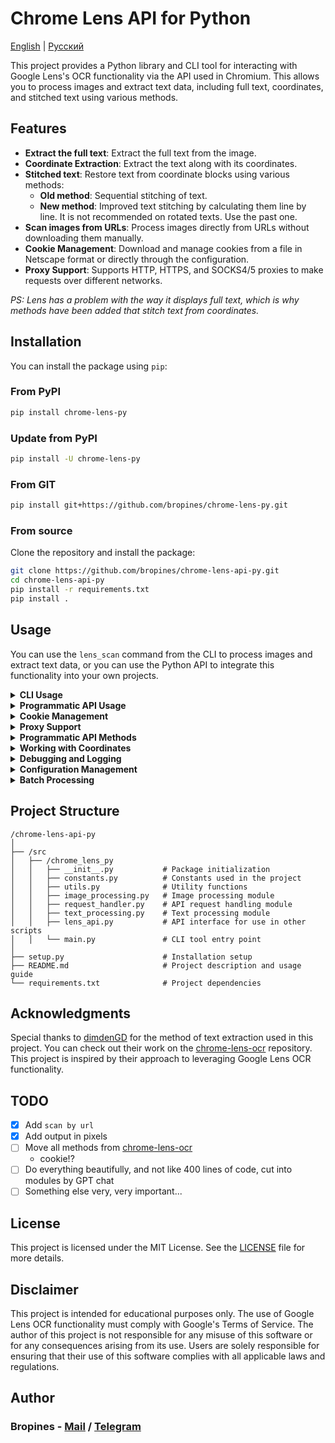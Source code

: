 # Chrome Lens API for Python

[English](/README.md) | [Русский](/README_RU.md)

This project provides a Python library and CLI tool for interacting with Google Lens's OCR functionality via the API used in Chromium. This allows you to process images and extract text data, including full text, coordinates, and stitched text using various methods.

## Features

- **Extract the full text**: Extract the full text from the image.
- **Coordinate Extraction**: Extract the text along with its coordinates.
- **Stitched text**: Restore text from coordinate blocks using various methods:
  - **Old method**: Sequential stitching of text.
  - **New method**: Improved text stitching by calculating them line by line. It is not recommended on rotated texts. Use the past one.
- **Scan images from URLs**: Process images directly from URLs without downloading them manually.
- **Cookie Management**: Download and manage cookies from a file in Netscape format or directly through the configuration.
- **Proxy Support**: Supports HTTP, HTTPS, and SOCKS4/5 proxies to make requests over different networks.

_PS: Lens has a problem with the way it displays full text, which is why methods have been added that stitch text from coordinates._

## Installation

You can install the package using `pip`:

### From PyPI

```bash
pip install chrome-lens-py
```

### Update from PyPI

```bash
pip install -U chrome-lens-py
```

### From GIT

```bash
pip install git+https://github.com/bropines/chrome-lens-py.git
```

### From source

Clone the repository and install the package:

```bash
git clone https://github.com/bropines/chrome-lens-api-py.git
cd chrome-lens-api-py
pip install -r requirements.txt
pip install .
```

## Usage

You can use the `lens_scan` command from the CLI to process images and extract text data, or you can use the Python API to integrate this functionality into your own projects.

<details>
  <summary><b>CLI Usage</b></summary>

```bash
lens_scan <image_source> <data_type>
```

- `<image_source>`: Path to the image file or URL.
- `<data_type>`: Type of data to extract (see below).

#### Data Types

- **all**: Get all data (full text, coordinates, and stitched text using both methods).
- **full_text_default**: Get only the default full text.
- **full_text_old_method**: Get stitched text using the old sequential method.
- **full_text_new_method**: Get stitched text using the new enhanced method.
- **coordinates**: Get text along with coordinates.

#### Examples

To extract text using the new method for stitching from a local file:

```bash
lens_scan path/to/image.jpg full_text_new_method
```

To extract text using the new method for stitching from a URL:

```bash
lens_scan https://example.com/image.jpg full_text_new_method
```

To get all available data from a local file:

```bash
lens_scan path/to/image.jpg all
```

To get all available data from a URL:

```bash
lens_scan https://example.com/image.jpg all
```

#### CLI Help

You can use the `-h` or `--help` option to display usage information:

```bash
lens_scan -h
```

</details>

<details>
  <summary><b>Programmatic API Usage</b></summary>

In addition to the CLI tool, this project provides a Python API that can be used in your scripts.

#### Basic Programmatic Usage

First, import the `LensAPI` class:

```python
from chrome_lens_py import LensAPI
```

#### Example Programmatic Usage

1. **Instantiate the API**:

   ```python
   api = LensAPI()
   ```
2. **Process an image**:

   - **Get all data from a local file**:

     ```python
     result = api.get_all_data('path/to/image.jpg')
     print(result)
     ```
   - **Get all data from a URL**:

     ```python
     result = api.get_all_data('https://example.com/image.jpg')
     print(result)
     ```
   - **Get the default full text from a local file**:

     ```python
     result = api.get_full_text('path/to/image.jpg')
     print(result)
     ```
   - **Get the default full text from a URL**:

     ```python
     result = api.get_full_text('https://example.com/image.jpg')
     print(result)
     ```
   - **Get stitched text using the old method from a local file**:

     ```python
     result = api.get_stitched_text_sequential('path/to/image.jpg')
     print(result)
     ```
   - **Get stitched text using the old method from a URL**:

     ```python
     result = api.get_stitched_text_sequential('https://example.com/image.jpg')
     print(result)
     ```
   - **Get stitched text using the new method from a local file**:

     ```python
     result = api.get_stitched_text_smart('path/to/image.jpg')
     print(result)
     ```
   - **Get stitched text using the new method from a URL**:

     ```python
     result = api.get_stitched_text_smart('https://example.com/image.jpg')
     print(result)
     ```
   - **Get text with coordinates from a local file**:

     ```python
     result = api.get_text_with_coordinates('path/to/image.jpg')
     print(result)
     ```
   - **Get text with coordinates from a URL**:

     ```python
     result = api.get_text_with_coordinates('https://example.com/image.jpg')
     print(result)
     ```

</details>

<details>
  <summary><b>Cookie Management</b></summary>

This project supports the management of cookies through various methods.

To receive cookies in Netscape format, you can use the following extensions:

- Chrome (Chromium): [Cookie Editor](https://chromewebstore.google.com/detail/cookie-editor/hlkenndednhfkekhgcdicdfddnkalmdm)
- Firefox: [Cookie Editor](https://addons.mozilla.org/ru/firefox/addon/cookie-editor/)

1. **Loading Cookies from a Netscape Format File**:

   * You can load cookies from a Netscape format file by specifying the file path.

   **Programmatic API**:

   ```python
   config = {
       'headers': {
           'cookie': '/path/to/cookie_file.txt'
       }
   }
   api = LensAPI(config=config)
   ```

   **CLI**:

   ```bash
   lens_scan path/to/image.jpg all -c /path/to/cookie_file.txt
   ```
2. **Passing Cookies Directly as a String**:

   * You can also pass cookies directly as a string in the configuration or via CLI.

   **Programmatic API**:

   ```python
   config = {
       'headers': {
           'cookie': '__Secure-ENID=17.SE=-dizH-; NID=511=---bcDwC4fo0--lgfi0n2-'
       }
   }
   api = LensAPI(config=config)
   ```

   or

   ```python
   config = {
       'headers': {
           'cookie': {
               '__Secure-ENID': {
                   'name': '__Secure-ENID',
                   'value': '',
                   'expires': 1756858205,
               },
               'NID': {
                   'name': 'NID',
                   'value': '517=4.......',
                   'expires': 1756858205,
               }
           }
       }
   }
   api = LensAPI(config=config)
   ```

</details>

<details>
  <summary><b>Proxy Support</b></summary>

You can make requests through a proxy server using the API or CLI. The library supports HTTP, HTTPS, and SOCKS4/5 proxies.

* **Set Proxy in API**:

  ```python
  config = {
      'proxy': 'socks5://127.0.0.1:2080'
  }
  api = LensAPI(config=config)
  ```
* **Set Proxy in CLI**:

  ```bash
  lens_scan path/to/image.jpg all -p socks5://127.0.0.1:2080
  ```

</details>

<details>
  <summary><b>Programmatic API Methods</b></summary>

- **`get_all_data(image_source)`**: Returns all available data for the given image source (file path or URL).
- **`get_full_text(image_source)`**: Returns only the full text from the image source.
- **`get_text_with_coordinates(image_source)`**: Returns text along with its coordinates in JSON format from the image source.
- **`get_stitched_text_smart(image_source)`**: Returns stitched text using the enhanced method from the image source.
- **`get_stitched_text_sequential(image_source)`**: Returns stitched text using the basic sequential method from the image source.

</details>

<details>
  <summary><b>Working with Coordinates</b></summary>

In our project, coordinates are used to define the position, size, and rotation of text on an image. Each text region is described by a set of values that help accurately determine where and how to display the text. Here's how these values are interpreted:

1. **Y Coordinate**: The first value in the coordinates array represents the vertical position of the top-left corner of the text region on the image. The value is expressed as a fraction of the image's total height, with `0.0` corresponding to the top edge and `1.0` to the bottom.

2. **X Coordinate**: The second value indicates the horizontal position of the top-left corner of the text region. The value is expressed as a fraction of the image's total width, where `0.0` corresponds to the left edge and `1.0` to the right.

3. **Width**: The third value represents the width of the text region as a fraction of the image's total width. This value determines how much horizontal space the text will occupy.

4. **Height**: The fourth value indicates the height of the text region as a fraction of the image's total height.

5. **Fifth Parameter**: In the current data, this parameter is always zero and appears to be unused. It might be reserved for future use or specific text modifications.

6. **Sixth Parameter**: Specifies the rotation angle of the text region in degrees. Positive values indicate clockwise rotation, while negative values indicate counterclockwise rotation.

Coordinates are measured from the top-left corner of the image. This means that `(0.0, 0.0)` corresponds to the very top-left corner of the image, while `(1.0, 1.0)` corresponds to the very bottom-right corner.

#### Example of Coordinate Usage

```json
{
    "text": "Sample text",
    "coordinates": [
        0.5,
        0.5,
        0.3,
        0.1,
        0,
        -45
    ]
}
```

In this example:

- `0.5` — Y coordinate (50% of the image height, text centered vertically).
- `0.5` — X coordinate (50% of the image width, text centered horizontally).
- `0.3` — width of the text region (30% of the image width).
- `0.1` — height of the text region (10% of the image height).
- `0` — not used, default value (possibly reserved for future use).
- `-45` — rotation angle of the text counterclockwise by 45 degrees.

These values are used to accurately place, scale, and display the text on the image.

#### **Using Coordinate Format**

You can choose the coordinate output format: percentages or pixels. By default, coordinates are output in percentages, but you can switch to pixels using the appropriate settings.

##### **In Console**

When using the command line, you can specify the coordinate format using the `--coordinate-format` flag. Acceptable values are `'percent'` or `'pixels'`.

**Usage Examples:**

- **Output coordinates in percentages (default):**

  ```bash
  lens_scan image.jpg coordinates
  ```

- **Output coordinates in pixels:**

  ```bash
  lens_scan image.jpg coordinates --coordinate-format=pixels
  ```

##### **In API**

When using the programmatic API, you can pass the `coordinate_format` parameter to the methods of the `LensAPI` class. Acceptable values are `'percent'` or `'pixels'`.

**Usage Example:**

```python
from lens_api import LensAPI

api = LensAPI()

# Path to the image
image_path = 'image.jpg'

# Get data with coordinates in pixels
result = api.get_all_data(image_path, coordinate_format='pixels')

print(result)
```

#### **Important**

- When selecting the `'pixels'` format, coordinates will be calculated relative to the **original dimensions** of the image, even if the image was resized for processing.
- If the format is not specified, coordinates are output in percentages by default.
- When working with pixel coordinates, ensure you use the original image for accurate placement of text regions.
</details>

<details>
  <summary><b>Debugging and Logging</b></summary>

When using the CLI tool `lens_scan`, you can control the logging level using the `--debug` flag. There are two levels available:

- `--debug=info`: Enables logging of informational messages, which include general information about the processing steps.
- `--debug=debug`: Enables detailed debugging messages, including verbose output and the saving of the raw response from the API to a file named `response_debug.txt` in the current directory.

**Example Usage:**

- To run with informational logging:

  ```bash
  lens_scan path/to/image.jpg all --debug=info
  ```

- To run with detailed debugging logging:

  ```bash
  lens_scan path/to/image.jpg all --debug=debug
  ```

When using `--debug=debug`, the library will save the raw response from the API to `response_debug.txt` in the current working directory. This can be useful for deep debugging and understanding the exact response from the API.

#### Programmatic Debugging

When using the API in your Python scripts, you can control the logging level by configuring the logging module and by passing the `logging_level` parameter when instantiating the `LensAPI` class.

**Example Usage:**

```python
import logging
from chrome_lens_py import LensAPI

# Configure logging
logging.basicConfig(level=logging.DEBUG)

# Instantiate the API with the desired logging level
api = LensAPI(logging_level=logging.DEBUG)

# Process an image
result = api.get_all_data('path/to/image.jpg')
print(result)
```

The `logging_level` parameter accepts standard logging levels from the `logging` module, such as `logging.INFO`, `logging.DEBUG`, etc.

When the logging level is set to `DEBUG`, the library will output detailed debugging information and save the raw API response to `response_debug.txt` in the current directory.

The `--debug-out` flag will allow you to specify the path where to save the response from the server, in the case of the debug level `DEBUG`. By default, it is saved, as described above, in the folder where the console is launched, that is, in `CWD`

#### Notes on Logging Levels

- **INFO** level: Provides general information about the process, such as when requests are sent and responses are received.
- **DEBUG** level: Provides detailed information useful for debugging, including internal state and saved responses.

</details>

<details> <summary><b>Configuration Management</b></summary>

### Configuration Priority

When running the CLI tool `lens_scan`, the application determines settings based on the following priority order (from highest to lowest):

1. **Command-line arguments (CLI)**: Options specified directly when running the command have the highest priority.
2. **Environment variables**: If a setting is not specified in the CLI, the application will check for corresponding environment variables.
3. **Configuration file**: If a setting is not found in the CLI arguments or environment variables, the application will look into the configuration file.
4. **Default values**: If a setting is not specified in any of the above, default values are used.

### Default Configuration File

* The default configuration file is located in the user's configuration directory, which varies by operating system:
    * **Windows**: `C:\Users\<YourUserName>\.config\chrome-lens-py\config.json`
    * **Unix/Linux**: `/home/<YourUserName>/.config/chrome-lens-py/config.json`
    * **macOS**: `/Users/<YourUserName>/Library/Application Support/chrome-lens-py/config.json`

### Specifying a Custom Configuration File

* You can specify a custom configuration file using the `--config-file` flag:
    
    ```bash
    lens_scan --config-file path/to/your/config.json <image_source> <data_type>
    ```
    
* When a custom configuration file is specified, it is treated as read-only and will not be modified by the application.
    

### Configuration Settings

The configuration file is a JSON file that can include the following settings:

* **`proxy`**: Specify a proxy server to route requests.
    
    ```json
    {
      "proxy": "socks5://username:password@proxy.example.com:1080"
    }
    ```
    
* **`cookies`**: Specify cookies to use with requests. This can be a path to a cookies file or a cookie string.
    
    ```json
    {
      "cookies": "path/to/your/cookie_file.txt"
    }
    ```
    
    or
    
    ```json
    {
      "cookies": "__Secure-ENID=17.SE=-dizH-; NID=511=---bcDwC4fo0--lgfi0n2-"
    }
    ```
    
* **`coordinate_format`**: Set the format of output coordinates. Acceptable values are `"percent"` or `"pixels"`.
    
    ```json
    {
      "coordinate_format": "pixels"
    }
    ```
    
* **`debug`**: Set the logging level. Acceptable values are `"info"` or `"debug"`.
    
    ```json
    {
      "debug": "debug"
    }
    ```
* **`data_type`**: Set the type of [output data](#data-types).

  ```json
  {
    "data_type": "all"
  }

### Complete Example Configuration File

Here is an example of a configuration file that includes all possible configuration parameters:

```json
{
  "proxy": "socks5://username:password@proxy.example.com:1080",
  "cookies": "path/to/your/cookie_file.txt",
  "coordinate_format": "pixels",
  "debug": "debug"
}
```

### Updating the Configuration File

* To update the default configuration file with new settings from the CLI, use the `-uc` or `--update-config` flag.
    
    ```bash
    lens_scan <image_source> <data_type> [options] -uc
    ```
    
* **Note**: The configuration file will only be updated if it's the default configuration file (i.e., not specified via `--config-file`).
    
* Only specific settings will be updated:
    
    * **Settings that can be updated**:
        
        * `coordinate_format`
        * `debug`
        * `data_type`
    * **Settings that will **not** be updated**:
        
        * `proxy`
        * `cookies`
        * `image_source`

* This allows you to persist certain settings across runs without affecting critical configurations like proxy settings or cookies.
    

### Example Usage

* **Updating the coordinate format in the default configuration file**:
    
    ```bash
    lens_scan path/to/image.jpg all --coordinate-format=pixels -uc
    ```
    
    * This command will set the coordinate format to pixels for the current run and update the default configuration file so that future runs will also use pixels as the coordinate format.
* **Using a proxy without updating the configuration file**:
    
    ```bash
    lens_scan path/to/image.jpg all -p socks5://127.0.0.1:2080
    ```
    
    * The proxy setting will be used for this run but will not be saved to the configuration file.
* **Specifying a custom configuration file (read-only)**:
    
    ```bash
    lens_scan --config-file path/to/config.json path/to/image.jpg all
    ```
    
    * The application will use settings from the specified configuration file but will not modify it, even if the `-uc` flag is used.

### Environment Variables

You can also specify settings via environment variables:

* **`LENS_SCAN_PROXY`**: Set the proxy server.
    
    ```bash
    export LENS_SCAN_PROXY="socks5://username:password@proxy.example.com:1080"
    ```
    
* **`LENS_SCAN_COOKIES`**: Provide cookies.
    
    ```bash
    export LENS_SCAN_COOKIES="__Secure-ENID=17.SE=-dizH-; NID=511=---"
    ```
    
* **`LENS_SCAN_CONFIG_PATH`**: Specify a custom configuration file.
    
    ```bash
    export LENS_SCAN_CONFIG_PATH="path/to/your/config.json"
    ```

</details>

<details> 
<summary><b>Batch Processing</b></summary>

### Batch Processing of Multiple Images

This project supports batch processing of images when a directory path is provided instead of a single image file. The application will process all image files in the specified directory.

#### CLI Usage

To perform batch processing via the command line, simply provide the path to the directory containing the images instead of a single image file.

```bash
lens_scan path/to/directory <data_type> [options]
```

* **`path/to/directory`**: Path to the directory containing image files.
* **`<data_type>`**: Type of data to extract (e.g., `all`, `full_text_default`, etc.).
* **`[options]`**: Additional options such as `--out-txt`.

**Example:**

```bash
lens_scan /path/to/images all --out-txt=per_file
```

#### Output Options with `--out-txt`

The `--out-txt` flag allows you to control how the output is saved when processing multiple images:

* **`--out-txt=per_file`**: Outputs each result to a separate text file based on the image name within the same directory.
* **`--out-txt=filename.txt`**: Outputs all results into a single text file with the specified name within the same directory.
* **No `--out-txt` flag**: By default, all results are saved into a file named `output.txt` within the same directory.

**Examples:**

1. **Output to Separate Files Per Image:**
    
    ```bash
    lens_scan /path/to/images all --out-txt=per_file
    ```
    
    This command processes all images in `/path/to/images` and saves each result to a separate text file named after the image (e.g., `image1.txt`, `image2.txt`).
    
2. **Output All Results to a Single File:**
    
    ```bash
    lens_scan /path/to/images all --out-txt=results.txt
    ```
    
    This command processes all images and saves all results into `results.txt` within the same directory.
    
3. **Default Output (output.txt):**
    
    ```bash
    lens_scan /path/to/images all
    ```
    
    Without specifying `--out-txt`, the results are saved into `output.txt` within the same directory.
    

#### Output Format

When outputting to a single file (default behavior or when specifying a filename with `--out-txt`), the format of the output file is:

```plaintext
#filename1.jpg
Extracted text from filename1.jpg

#filename2.png
Extracted text from filename2.png

...
```

Each image's extracted text is prefixed with a `#` followed by the filename, and the text retains the original formatting, including newline characters.

#### Sleep Time Between Requests

To avoid overwhelming the API and to comply with rate limiting policies, the library introduces a delay between processing each image. By default, this sleep time is set to 1000 milliseconds (1 second). You can adjust this delay using the `-st` or `--sleep-time` flag, specifying the time in milliseconds.

**Example:**

```bash
lens_scan /path/to/images all -st 500
```

This command sets the sleep time to 500 milliseconds between processing each image.

#### Programmatic API Usage

You can also perform batch processing using the Python API by providing a directory path to the methods.

**Example:**

```python
from chrome_lens_py import LensAPI

api = LensAPI(sleep_time=500)  # Set sleep time to 500 milliseconds

# Path to the directory containing images
directory_path = '/path/to/images'

# Process the directory to extract full text from each image
results = api.get_full_text(directory_path)

# Iterate through the results
for filename, text in results.items():
    if 'error' in text:
        print(f"Error processing {filename}: {text['error']}")
    else:
        print(f"# {filename}")
        print(text)
        print()
```

#### Notes:

* **Supported Image Files**: Only image files with supported MIME types will be processed. Non-image files or unsupported formats will be ignored.
* **Adjusting Sleep Time**: The sleep time between requests can be adjusted to meet your needs, but be cautious when reducing it to prevent being rate-limited by the API.
* **Error Handling**: If an error occurs while processing an image, the error message will be stored in the results under that filename.
* **Output Files**: When using `--out-txt=per_file`, the output text files will be saved in the same directory as the images, with the same base filename and a `.txt` extension.

</details>


## Project Structure

```plain
/chrome-lens-api-py
│
├── /src
│   ├── /chrome_lens_py
│   │   ├── __init__.py           # Package initialization
│   │   ├── constants.py          # Constants used in the project
│   │   ├── utils.py              # Utility functions
│   │   ├── image_processing.py   # Image processing module
│   │   ├── request_handler.py    # API request handling module
│   │   ├── text_processing.py    # Text processing module
│   │   ├── lens_api.py           # API interface for use in other scripts
│   │   └── main.py               # CLI tool entry point
│
├── setup.py                      # Installation setup
├── README.md                     # Project description and usage guide
└── requirements.txt              # Project dependencies
```

## Acknowledgments

Special thanks to [dimdenGD](https://github.com/dimdenGD) for the method of text extraction used in this project. You can check out their work on the [chrome-lens-ocr](https://github.com/dimdenGD/chrome-lens-ocr) repository. This project is inspired by their approach to leveraging Google Lens OCR functionality.

## TODO

- [X] Add `scan by url`
- [X] Add output in pixels 
- [ ] Move all methods from [chrome-lens-ocr](https://github.com/dimdenGD/chrome-lens-ocr)
  - cookie!?
- [ ] Do everything beautifully, and not like 400 lines of code, cut into modules by GPT chat
- [ ] Something else very, very important...

## License

This project is licensed under the MIT License. See the [LICENSE](LICENSE) file for more details.

## Disclaimer

This project is intended for educational purposes only. The use of Google Lens OCR functionality must comply with Google's Terms of Service. The author of this project is not responsible for any misuse of this software or for any consequences arising from its use. Users are solely responsible for ensuring that their use of this software complies with all applicable laws and regulations.

## Author

### Bropines - [Mail](mailto:bropines@gmail.com) / [Telegram](https://t.me/bropines)
